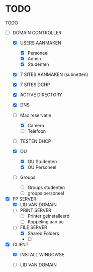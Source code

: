 # TODO



TODO

* [ ] DOMAIN CONTROLLER
  * [x] USERS AANMAKEN
    * [x] Personeel
    * [x] Admin
    * [x] Studenten
  * [x] 7 SITES AANMAKEN \(subnetten\)
  * [x] 7 SITES DCHP
  * [x] ACTIVE DIRECTORY
  * [x] DNS
  * [ ] Mac reservatie
    * [x] Camera
    * [ ] Telefoon
  * [ ]  TESTEN DHCP
  * [x] OU
    * [x] OU Studenten
    * [x] OU Personeel
  * [ ] Groups

    * [ ] Groups studenten
    * [ ] groups personeel
* [x] FP SERVER
  * [x] LID VAN DOMAIN
  * [ ] PRINT SERVER
    * [ ] Printer geinstalleerd
    * [ ] Koppeling aan pc
  * [ ] FILE SERVER
    * [x] Shared Folders
    * [ ] 
* [x] CLIENT
  * [x] INSTALL WINDOWSE
  * [ ] LID VAN DOMAIN

